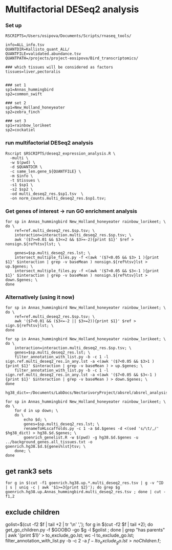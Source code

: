 # Multifactorial DESeq2 analysis

### Set up
```
RSCRIPTS=/Users/osipova/Documents/Scripts/rnaseq_tools/

info=ALL_info.tsv
QUANTDIR=Kallisto_quant_ALL/
QUANTFILE=validated.abundance.tsv
QUANTPATH=/projects/project-eosipova/Bird_transcriptomics/

### which tissues will be considered as factors
tissues=liver,pectoralis


### set 1
sp1=Annas_hummingbird
sp2=common_swift

### set 2
sp1=New_Holland_honeyeater
sp2=zebra_finch

### set 3
sp1=rainbow_lorikeet
sp2=cockatiel
```

### run multifactorial DESeq2 analysis
```
Rscript $RSCRIPTS/deseq2_expression_analysis.R \
  -multi \
  -w $(pwd) \
  -d $QUANTDIR \
  -c same_len.gene_${QUANTFILE} \
  -m $info \
  -t $tissues \
  -s1 $sp1 \
  -s2 $sp2 \
  -od multi_deseq2_res.$sp1.tsv  \
  -on norm_counts.multi_deseq2_res.$sp1.tsv;
```


### Get genes of interest -> run GO enrichment analysis
```
for sp in Annas_hummingbird New_Holland_honeyeater rainbow_lorikeet; \
do \
	ref=ref.multi_deseq2_res.$sp.tsv; \
	interaction=interaction.multi_deseq2_res.$sp.tsv; \
	awk '($7>=0.01 && $3<=2 && $3>=-2){print $1}' $ref > nonsign.${ref%tsv}lst; \

	genes=$sp.multi_deseq2_res.lst; \
	intersect_multiple_files.py -f <(awk '($7<0.05 && $3> 1 ){print $1}' $interaction | grep -v baseMean ) nonsign.${ref%tsv}lst > up.$genes; \
	intersect_multiple_files.py -f <(awk '($7<0.05 && $3<-1 ){print $1}' $interaction | grep -v baseMean ) nonsign.${ref%tsv}lst > down.$genes; \
done
```

### Alternatively (using it now)
```
for sp in Annas_hummingbird New_Holland_honeyeater rainbow_lorikeet; \
do \
	ref=ref.multi_deseq2_res.$sp.tsv; \
	awk '($7<0.01 && ($3<=-2 || $3>=2)){print $1}' $ref > sign.${ref%tsv}lst; \
done

for sp in Annas_hummingbird New_Holland_honeyeater rainbow_lorikeet; \
do \
	interaction=interaction.multi_deseq2_res.$sp.tsv; \
	genes=$sp.multi_deseq2_res.lst; \
	filter_annotation_with_list.py -b -c 1 -l sign.ref.multi_deseq2_res.in_any.lst -a <(awk '($7<0.05 && $3>1 ){print $1}' $interaction | grep -v baseMean ) > up.$genes; \
	filter_annotation_with_list.py -b -c 1 -l sign.ref.multi_deseq2_res.in_any.lst -a <(awk '($7<0.05 && $3<-1 ){print $1}' $interaction | grep -v baseMean ) > down.$genes; \
done
```

```
hg38_dict=~/Documents/LabDocs/NectarivoryProject/absrel/absrel_analysis_2024/galGal6_gene.hg38_gene_symbol.tsv

for sp in Annas_hummingbird New_Holland_honeyeater rainbow_lorikeet; \
do \
	for d in up down; \
	do \
		echo $d; \
		genes=$sp.multi_deseq2_res.lst; \
		renameToHLscaffolds.py -c 1 -a $d.$genes -d <(sed 's/\t/,/' $hg38_dict) > hg38.$d.$genes; \ 
		goenrich_genelist.R -w $(pwd) -g hg38.$d.$genes -u ../background_genes.all_tissues.txt -o goenrich.hg38.$d.${genes%lst}tsv; \
	done; \
done
```


## get rank3 sets
```
for g in $(cut -f1 goenrich.hg38.up.*.multi_deseq2_res.tsv | g -v ^ID | s | uniq -c | awk '$1>=3{print $2}'); do grep $g goenrich.hg38.up.Annas_hummingbird.multi_deseq2_res.tsv ; done | cut -f1,2
```
## exclude children
golist=$(cut -f2 $f | tail +2 | tr '\n' ','); 
for g in $(cut -f2 $f | tail +2); do get_go_children.py -f $GOOBO -go $g -l $golist ; done | grep "has parents" | awk '{print $1}' > to_exclude_go.lst; wc -l to_exclude_go.lst; filter_annotation_with_list.py -b -c 2 -a $f -l to_exclude_go.lst > noChildren.$f;


